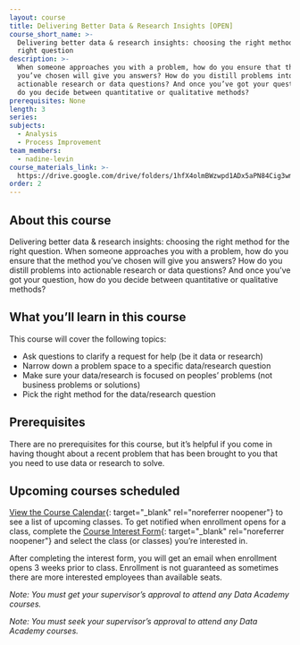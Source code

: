 ```yaml
---
layout: course
title: Delivering Better Data & Research Insights [OPEN]
course_short_name: >-
  Delivering better data & research insights: choosing the right method for the
  right question
description: >-
  When someone approaches you with a problem, how do you ensure that the method
  you’ve chosen will give you answers? How do you distill problems into
  actionable research or data questions? And once you’ve got your question, how
  do you decide between quantitative or qualitative methods?
prerequisites: None
length: 3
series:
subjects:
  - Analysis
  - Process Improvement
team_members:
  - nadine-levin
course_materials_link: >-
  https://drive.google.com/drive/folders/1hfX4olmBWzwpd1ADx5aPN84Cig3wmSCM?usp=share_link
order: 2
---
```

## About this course

Delivering better data & research insights: choosing the right method for the right question. When someone approaches you with a problem, how do you ensure that the method you’ve chosen will give you answers? How do you distill problems into actionable research or data questions? And once you’ve got your question, how do you decide between quantitative or qualitative methods?

## What you’ll learn in this course

This course will cover the following topics:

* Ask questions to clarify a request for help (be it data or research)
* Narrow down a problem space to a specific data/research question
* Make sure your data/research is focused on peoples’ problems (not business problems or solutions)
* Pick the right method for the data/research question

## Prerequisites

There are no prerequisites for this course, but it’s helpful if you come in having thought about a recent problem that has been brought to you that you need to use data or research to solve.

## Upcoming courses scheduled

[View the Course Calendar](https://datasf.org/academy/calendar/){: target="_blank" rel="noreferrer noopener"}&nbsp;to see a list of upcoming classes. To get notified when enrollment opens for a class, complete the&nbsp;[Course Interest Form](https://docs.google.com/forms/d/e/1FAIpQLSdbubwh6VG_QXphYMfJ-YHGqACK5uhlbv6Qs1hdrLaiFnJQCA/viewform){: target="_blank" rel="noreferrer noopener"}&nbsp;and select the class (or classes) you’re interested in.

After completing the interest form, you will get an email when enrollment opens 3 weeks prior to class. Enrollment is not guaranteed as sometimes there are more interested employees than available seats.

*Note: You must get your supervisor’s approval to attend any Data Academy courses.*

*Note: You must seek your supervisor’s approval to attend any Data Academy courses.*